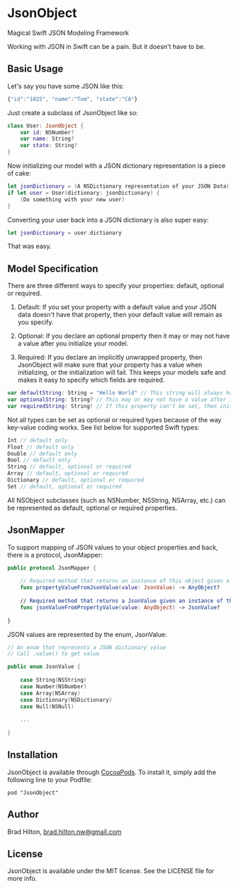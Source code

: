 # JsonObject
Magical Swift JSON Modeling Framework

Working with JSON in Swift can be a pain. But it doesn't have to be.

## Basic Usage

Let's say you have some JSON like this:

```javascript
{"id":"1025", "name":"Tom", "state":"CA"}
```

Just create a subclass of JsonObject like so:

```swift
class User: JsonObject {
    var id: NSNumber?
    var name: String?
    var state: String?
}
```

Now initializing our model with a JSON dictionary representation is a piece of cake:

```swift
let jsonDictionary = (A NSDictionary representation of your JSON Data)
if let user = User(dictionary: jsonDictionary) {
    (Do something with your new user)
}
```

Converting your user back into a JSON dictionary is also super easy:

```swift
let jsonDictionary = user.dictionary
```

That was easy.

## Model Specification

There are three different ways to specify your properties: default, optional or required.

1) Default: If you set your property with a default value and your JSON data doesn't have that property, then your default value will remain as you specify.

2) Optional: If you declare an optional property then it may or may not have a value after you initialize your model.

3) Required: If you declare an implicitly unwrapped property, then JsonObject will make sure that your property has a value when initializing, or the initialization will fail. This keeps your models safe and makes it easy to specify which fields are required.

```swift
var defaultString: String = "Hello World" // This string will always have a value with the default being 'Hello World'
var optionalString: String? // This may or may not have a value after initalization
var requiredString: String! // If this property can't be set, then initialization will fail
```

Not all types can be set as optional or required types because of the way key-value coding works. See list below for supported Swift types:

```swift
Int // default only
Float // default only
Double // default only
Bool // default only
String // default, optional or required
Array // default, optional or required
Dictionary // default, optional or required
Set // default, optional or required
```

All NSObject subclasses (such as NSNumber, NSString, NSArray, etc.) can be represented as default, optional or required properties.

## JsonMapper

To support mapping of JSON values to your object properties and back, there is a protocol, JsonMapper:

```swift
public protocol JsonMapper {
    
    // Required method that returns an instance of this object given a JsonValue input
    func propertyValueFromJsonValue(value: JsonValue) -> AnyObject?
    
    // Required method that returns a JsonValue given an instance of this object
    func jsonValueFromPropertyValue(value: AnyObject) -> JsonValue?
    
}
```

JSON values are represented by the enum, JsonValue:

```swift
// An enum that represents a JSON dictionary value
// Call .value() to get value

public enum JsonValue {
    
    case String(NSString)
    case Number(NSNumber)
    case Array(NSArray)
    case Dictionary(NSDictionary)
    case Null(NSNull)
    
    ...
    
}
```

## Installation

JsonObject is available through [CocoaPods](http://cocoapods.org). To install
it, simply add the following line to your Podfile:

    pod "JsonObject"

## Author

Brad Hilton, brad.hilton.nw@gmail.com

## License

JsonObject is available under the MIT license. See the LICENSE file for more info.

